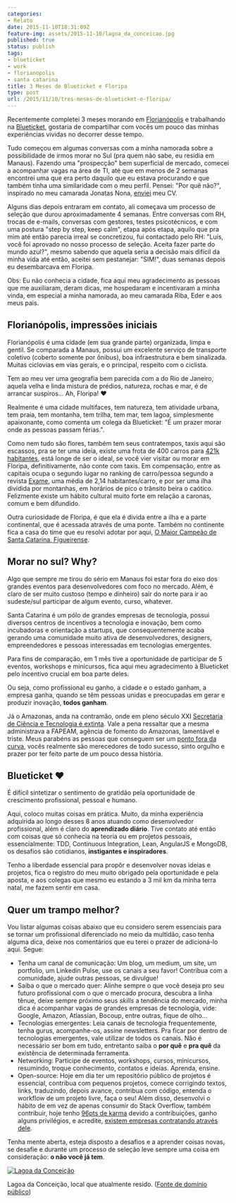 ```yaml
---
categories:
- Relato
date: 2015-11-10T18:31:09Z
feature-img: assets/2015-11-10/lagoa_da_conceicao.jpg
published: true
status: publish
tags:
- blueticket
- work
- florianopolis
- santa catarina
title: 3 Meses de Blueticket e Floripa
type: post
url: /2015/11/10/tres-meses-de-blueticket-e-floripa/
---
```


Recentemente completei 3 meses morando em [Florianópolis](https://www.facebook.com/FloripaMilGrau) e trabalhando na [Blueticket](http://blueticket.com.br), gostaria de compartilhar com vocês um pouco das minhas experiências vividas no decorrer desse tempo.

Tudo começou em algumas conversas com a minha namorada sobre a possibilidade de irmos morar no Sul (pra quem não sabe, eu residia em Manaus). Fazendo uma "prospecção" bem superficial de mercado, comecei a acompanhar vagas na área de TI, até que em menos de 2 semanas encontrei uma que era perto daquilo que eu estava procurando e que também tinha uma similaridade com o meu perfil. Pensei: "Por quê não?", inspirado no meu camarada Jonatas Nona, [enviei](http://www.blueticket.com.br/?secao=Sobre&item=TrabalheConosco) meu CV.

Alguns dias depois entraram em contato, ali começava um processo de seleção que durou aproximadamente 4 semanas. Entre conversas com RH, trocas de e-mails, conversas com gestores, testes psicotécnicos, e com uma postura "step by step, keep calm", etapa após etapa, aquilo que pra mim até então parecia irreal se concretizou, fui contactado pelo RH: "Luís, você foi aprovado no nosso processo de seleção. Aceita fazer parte do mundo azul?", mesmo sabendo que aquela seria a decisão mais difícil da minha vida até então, aceitei sem pestanejar: "SIM!", duas semanas depois eu desembarcava em Floripa.

Obs: Eu não conhecia a cidade, fica aqui meu agradecimento as pessoas que me auxiliaram, deram dicas, me hospedaram e incentivaram a minha vinda, em especial a minha namorada, ao meu camarada Riba, Eder e aos meus pais.

## Florianópolis, impressões iniciais

Florianópolis é uma cidade (em sua grande parte) organizada, limpa e gentil. Se comparada a Manaus, possui um excelente serviço de transporte coletivo (coberto somente por ônibus), boa infraestrutura e bem sinalizada. Muitas ciclovias em vias gerais, e o principal, respeito com o ciclista.

Tem ao meu ver uma geografia bem parecida com a do Rio de Janeiro, aquela velha e linda mistura de prédios, natureza, rochas e mar, é de arrancar suspiros... Ah, Floripa! ♥

Realmente é uma cidade multifaces, tem natureza, tem atividade urbana, tem praia, tem montanha, tem trilha, tem mar, tem lagoa, simplesmente apaixonante, como comenta um colega da Blueticket: "É um prazer morar onde as pessoas passam férias.".

Como nem tudo são flores, também tem seus contratempos, taxis aqui são escassos, pra se ter uma ideia, existe uma frota de 400 carros para [421k habitantes](http://cod.ibge.gov.br/23230), está longe de ser o ideal, se você vier visitar ou morar em Floripa, definitivamente, não conte com taxis. Em compensação, entre as capitais ocupa o segundo lugar no ranking de carro/pessoa segundo a revista [Exame](http://exame.abril.com.br/brasil/noticias/curitiba-e-capital-com-mais-carros-por-pessoa-veja-ranking), uma média de 2,14 habitantes/carro, e por ser uma ilha dividida por montanhas, em horários de pico o trânsito beira o caótico. Felizmente existe um hábito cultural muito forte em relação a caronas, comum e bem difundido.

Outra curiosidade de Floripa, é que ela é divida entre a ilha e a parte continental, que é acessada através de uma ponte. Também no continente fica a casa do time que eu resolvi adotar por aqui, [O Maior Campeão de Santa Catarina, Figueirense](http://www.figueirense.com.br/).

## Morar no sul? Why?

Algo que sempre me tirou do sério em Manaus foi estar fora do eixo dos grandes eventos para desenvolvedores com foco no mercado. Além, é claro de ser muito custoso (tempo e dinheiro) sair do norte para ir ao sudeste/sul participar de algum evento, curso, whatever.

Santa Catarina é um pólo de grandes empresas de tecnologia, possui diversos centros de incentivos a tecnologia e inovação, bem como incubadoras e orientação a startups, que consequentemente acaba gerando uma comunidade muito ativa de desenvolvedores, designers, empreendedores e pessoas interessadas em tecnologias emergentes.

Para fins de comparação, em 1 mês tive a oportunidade de participar de 5 eventos, workshops e minicursos, fica aqui meu agradecimento à Blueticket pelo incentivo crucial em boa parte deles.

Ou seja, como profissional eu ganho, a cidade e o estado ganham, a empresa ganha, quando se têm pessoas unidas e preocupadas em gerar e produzir inovação, **todos ganham**.

Já o Amazonas, anda na contramão, onde em pleno século XXI [Secretaria de Ciência e Tecnologia é extinta](http://acritica.uol.com.br/noticias/Secretaria-Tecnologia-Amazonas-Assembleia-Legislativa_0_1315068484.html). Vale a pena ressaltar que a mesma administrava a FAPEAM, agência de fomento do Amazonas, lamentável e triste. Meus parabéns as pessoas que conseguem ser um [ponto fora da curva](http://neemu.com/), vocês realmente são merecedores de todo sucesso, sinto orgulho e prazer por ter feito parte de um pouco dessa história.

## Blueticket ♥

É difícil sintetizar o sentimento de gratidão pela oportunidade de crescimento profissional, pessoal e humano.

Aqui, coloco muitas coisas em prática. Muito, da minha experiência adquirida ao longo desses 8 anos atuando como desenvolvedor profissional, além é claro do **aprendizado diário**. Tive contato até então com coisas que só conhecia na teoria ou em projetos pessoais, essencialmente: TDD, Continuous Integration, Lean, AngularJS e MongoDB, os desafios são cotidianos, **instigantes e inspiradores**.

Tenho a liberdade essencial para propôr e desenvolver novas ideias e projetos, fica o registro do meu muito obrigado pela oportunidade e pela aposta, e aos colegas que mesmo eu estando a 3 mil km da minha terra natal, me fazem sentir em casa.

## Quer um trampo melhor?

Vou listar algumas coisas abaixo que eu considero serem essenciais para se tornar um profissional diferenciado no meio da multidão, caso tenha alguma dica, deixe nos comentários que eu terei o prazer de adicioná-lo aqui. Segue:

* Tenha um canal de comunicação: Um blog, um medium, um site, um portfolio, um Linkedin Pulse, use os canais a seu favor! Contribua com a comunidade, ajude outras pessoas, se divulgue!
* Saiba o que o mercado quer: Alinhe sempre o que você deseja pro seu futuro profissional com o que o mercado procura, descubra a linha tênue, deixe sempre próximo seus *skills* a tendência do mercado, minha dica é acompanhar vagas de grandes empresas de tecnologia, vide: Google, Amazon, Atlassian, Bocoup, entre outras, fique de olho...
* Tecnologias emergentes: Leia canais de tecnologia frequentemente, tenha gurus, acompanhe-os, assine newsletters. Pra ficar por dentro de tecnologias emergentes, vale utilizar de todos os canais. Não é necessário ser bom em tudo, entretanto saiba o **por quê** e **pra quê** da existência de determinada ferramenta.
* Networking: Participe de eventos, workshops, cursos, minicursos, resumindo, troque conhecimento, contatos e ideias. Aprenda, ensine.
* Open-source: Hoje em dia ter um repositório público de projetos é essencial, contribua com pequenos projetos, comece corrigindo textos, links, traduzindo, depois avance, contribua com código, entenda o workflow de um projeto livre, faça o seu! Além disso, desenvolvi o hábito de em vez de apenas consumir do Stack Overflow, também contribuir, hoje tenho [96pts de karma](http://pt.stackoverflow.com/users/11940/lu%C3%ADs-fernando-guedes) devido a contribuições, ganho alguns privilégios, e acredite, [existem empresas contratando através dele](http://www.cimgf.com/2013/04/03/stackoverflow-reputation-as-a-hiring-metric/).

Tenha mente aberta, esteja disposto a desafios e a aprender coisas novas, se desafie e durante um processo de seleção leve sempre uma coisa em consideração: **o não você já tem**.

[![Lagoa da Conceição](/assets/2015-11-10/lagoa_da_conceicao.jpg)](/assets/2015-11-10/lagoa_da_conceicao.jpg)

Lagoa da Conceição, local que atualmente resido. ([Fonte de domínio público](https://www.flickr.com/photos/rosanetur/18174137595/))
